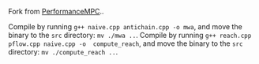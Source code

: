 Fork from [PerformanceMPC](https://github.com/algbio/PerformanceMPC)..

Compile by running `g++ naive.cpp antichain.cpp -o mwa`, and move the binary to the `src` directory: `mv ./mwa ..`.
Compile by running `g++ reach.cpp pflow.cpp naive.cpp -o  compute_reach`, and move the binary to the `src` directory: `mv ./compute_reach ..`.
